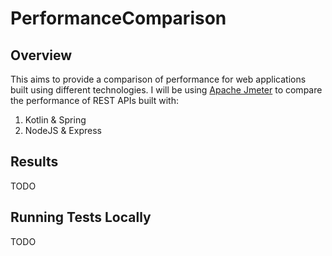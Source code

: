 # PerformanceComparison

## Overview

This aims to provide a comparison of performance for web applications built using different technologies.
I will be using [Apache Jmeter](https://jmeter.apache.org/) to compare the performance of REST APIs built with:
1. Kotlin & Spring
1. NodeJS & Express

## Results
TODO

## Running Tests Locally
TODO
